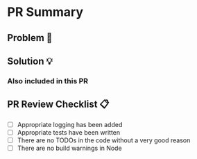 # PR Summary

## Problem 🤔

<!---Please give a one or two sentence description of the problem--->
<!---What is the intent of this PR?--->

## Solution 💡

<!---Please give a brief description of your solution--->
<!---A bullet-pointed list is ideal--->

### Also included in this PR

<!-- Did you fix anything else while you were there? -->

## PR Review Checklist 📋

<!---We can put Definition of Done type stuff in here if we like--->
<!---e.g 'corresponding tests added', 'no TODOs in the code'--->

- [ ] Appropriate logging has been added
- [ ] Appropriate tests have been written
- [ ] There are no TODOs in the code without a very good reason
- [ ] There are no build warnings in Node
